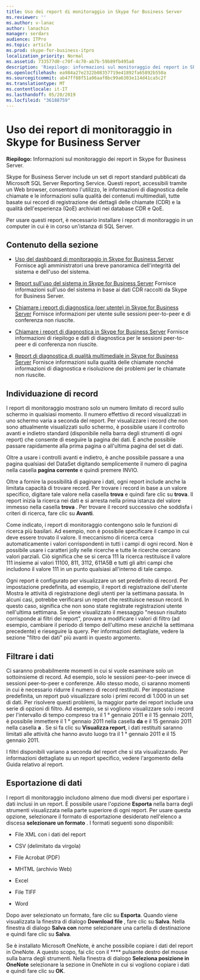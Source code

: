 ```yaml
---
title: Uso dei report di monitoraggio in Skype for Business Server
ms.reviewer: ''
ms.author: v-lanac
author: lanachin
manager: serdars
audience: ITPro
ms.topic: article
ms.prod: skype-for-business-itpro
localization_priority: Normal
ms.assetid: 733577d0-c70f-4c70-ab7b-59b89fb495a8
description: 'Riepilogo: informazioni sul monitoraggio dei report in Skype for Business Server.'
ms.openlocfilehash: ea984a27e2322b08357719e41892fa65892b550a
ms.sourcegitcommit: ab47ff88f51a96aaf8bc99a6303e114d41ca5c2f
ms.translationtype: MT
ms.contentlocale: it-IT
ms.lasthandoff: 05/20/2019
ms.locfileid: "36188759"
---
```

# <a name="using-monitoring-reports-in-skype-for-business-server"></a>Uso dei report di monitoraggio in Skype for Business Server 
 
**Riepilogo:** Informazioni sul monitoraggio dei report in Skype for Business Server.
  
Skype for Business Server include un set di report standard pubblicati da Microsoft SQL Server Reporting Service. Questi report, accessibili tramite un Web browser, consentono l'utilizzo, le informazioni di diagnostica delle chiamate e le informazioni sulla qualità dei contenuti multimediali, tutte basate sui record di registrazione dei dettagli delle chiamate (CDR) e la qualità dell'esperienza (QoE) archiviati nei database CDR e QoE.
  
Per usare questi report, è necessario installare i report di monitoraggio in un computer in cui è in corso un'istanza di SQL Server.
  
## <a name="in-this-section"></a>Contenuto della sezione

- [Uso del dashboard di monitoraggio in Skype for Business Server](monitoring-dashboard.md) Fornisce agli amministratori una breve panoramica dell'integrità del sistema e dell'uso del sistema.
    
- [Report sull'uso del sistema in Skype for Business Server](system-usage-reports.md) Fornisce informazioni sull'uso del sistema in base ai dati CDR raccolti da Skype for Business Server.
    
- [Chiamare i report di diagnostica (per utente) in Skype for Business Server](call-diagnostic-reports-per-user.md) Fornisce informazioni per utente sulle sessioni peer-to-peer e di conferenza non riuscite.
    
- [Chiamare i report di diagnostica in Skype for Business Server](call-diagnostic-reports.md) Fornisce informazioni di riepilogo e dati di diagnostica per le sessioni peer-to-peer e di conferenza non riuscite.
    
- [Report di diagnostica di qualità multimediale in Skype for Business Server](media-quality-diagnostic-reports.md) Fornisce informazioni sulla qualità delle chiamate nonché informazioni di diagnostica e risoluzione dei problemi per le chiamate non riuscite.
    
## <a name="locating-records"></a>Individuazione di record

I report di monitoraggio mostrano solo un numero limitato di record sullo schermo in qualsiasi momento. Il numero effettivo di record visualizzati in uno schermo varia a seconda del report. Per visualizzare i record che non sono attualmente visualizzati sullo schermo, è possibile usare il controllo avanti e indietro standard (disponibile nella barra degli strumenti di ogni report) che consente di eseguire la pagina dei dati. È anche possibile passare rapidamente alla prima pagina o all'ultima pagina del set di dati.
  
Oltre a usare i controlli avanti e indietro, è anche possibile passare a una pagina qualsiasi del DataSet digitando semplicemente il numero di pagina nella casella **pagina corrente** e quindi premere INVIO.
  
Oltre a fornire la possibilità di paginare i dati, ogni report include anche la limitata capacità di trovare record. Per trovare i record in base a un valore specifico, digitare tale valore nella casella **trova** e quindi fare clic su **trova**. Il report inizia la ricerca nei dati e si arresta nella prima istanza del valore immesso nella casella **trova** . Per trovare il record successivo che soddisfa i criteri di ricerca, fare clic su **Avanti**.
  
Come indicato, i report di monitoraggio contengono solo le funzioni di ricerca più basilari. Ad esempio, non è possibile specificare il campo in cui deve essere trovato il valore. Il meccanismo di ricerca cerca automaticamente i valori corrispondenti in tutti i campi di ogni record. Non è possibile usare i caratteri jolly nelle ricerche e tutte le ricerche cercano valori parziali. Ciò significa che se si cerca 111 la ricerca restituisce il valore 111 insieme ai valori 11100, 811, 3112, 611A5B e tutti gli altri campi che includono il valore 111 in un punto qualsiasi all'interno di tale campo.
  
Ogni report è configurato per visualizzare un set predefinito di record. Per impostazione predefinita, ad esempio, il report di registrazione dell'utente Mostra le attività di registrazione degli utenti per la settimana passata. In alcuni casi, potrebbe verificarsi un report che restituisce nessun record. In questo caso, significa che non sono state registrate registrazioni utente nell'ultima settimana. Se viene visualizzato il messaggio "nessun risultato corrisponde ai filtri dei report", provare a modificare i valori di filtro (ad esempio, cambiare il periodo di tempo dell'ultimo mese anziché la settimana precedente) e rieseguire la query. Per informazioni dettagliate, vedere la sezione "filtro dei dati" più avanti in questo argomento.
  
## <a name="filtering-data"></a>Filtrare i dati

Ci saranno probabilmente momenti in cui si vuole esaminare solo un sottoinsieme di record. Ad esempio, solo le sessioni peer-to-peer invece di sessioni peer-to-peer e conferenze. Allo stesso modo, ci saranno momenti in cui è necessario ridurre il numero di record restituiti. Per impostazione predefinita, un report può visualizzare solo i primi record di 1.000 in un set di dati. Per risolvere questi problemi, la maggior parte dei report include una serie di opzioni di filtro. Ad esempio, se si vogliono visualizzare solo i record per l'intervallo di tempo compreso tra il 1 ° gennaio 2011 e il 15 gennaio 2011, è possibile immettere il 1 ° gennaio 2011 nella casella **da** e il 15 gennaio 2011 nella casella **a** . Se si fa clic su **Visualizza report**, i dati restituiti saranno limitati alle attività che hanno avuto luogo tra il 1 ° gennaio 2011 e il 15 gennaio 2011.
  
I filtri disponibili variano a seconda del report che si sta visualizzando. Per informazioni dettagliate su un report specifico, vedere l'argomento della Guida relativo al report.
  
## <a name="exporting-data"></a>Esportazione di dati

I report di monitoraggio includono almeno due modi diversi per esportare i dati inclusi in un report. È possibile usare l'opzione **Esporta** nella barra degli strumenti visualizzata nella parte superiore di ogni report. Per usare questa opzione, selezionare il formato di esportazione desiderato nell'elenco a discesa **selezionare un formato** . I formati seguenti sono disponibili:
  
- File XML con i dati del report
    
- CSV (delimitato da virgola)
    
- File Acrobat (PDF)
    
- MHTML (archivio Web)
    
- Excel
    
- File TIFF
    
- Word
    
Dopo aver selezionato un formato, fare clic su **Esporta**. Quando viene visualizzata la finestra di dialogo **Download file** , fare clic su **Salva**. Nella finestra di dialogo **Salva con** nome selezionare una cartella di destinazione e quindi fare clic su **Salva**.
  
Se è installato Microsoft OneNote, è anche possibile copiare i dati del report in OneNote. A questo scopo, fai clic con il **** pulsante destro del mouse sulla barra degli strumenti. Nella finestra di dialogo **Seleziona posizione in OneNote** selezionare la sezione in OneNote in cui si vogliono copiare i dati e quindi fare clic su **OK**.
  

